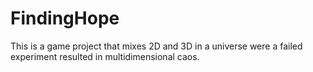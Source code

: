# FindingHope
This is a game project that mixes 2D and 3D in a universe were a failed experiment resulted in multidimensional caos.
